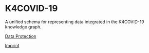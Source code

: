 # K4COVID-19

A unified schema for representing data integrated in the K4COVID-19 knowledge graph.

[Data Protection](https://service.tib.eu/ts4tib/dataprotection)

[Imprint](https://service.tib.eu/ts4tib/index)
